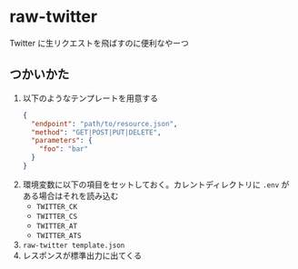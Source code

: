 # raw-twitter
Twitter に生リクエストを飛ばすのに便利なやーつ

## つかいかた
1. 以下のようなテンプレートを用意する
   ```json
   {
     "endpoint": "path/to/resource.json",
     "method": "GET|POST|PUT|DELETE",
     "parameters": {
       "foo": "bar"
     }
   }
   ```
2. 環境変数に以下の項目をセットしておく。カレントディレクトリに `.env` がある場合はそれを読み込む
    * `TWITTER_CK`
    * `TWITTER_CS`
    * `TWITTER_AT`
    * `TWITTER_ATS`
3. `raw-twitter template.json`
4. レスポンスが標準出力に出てくる
